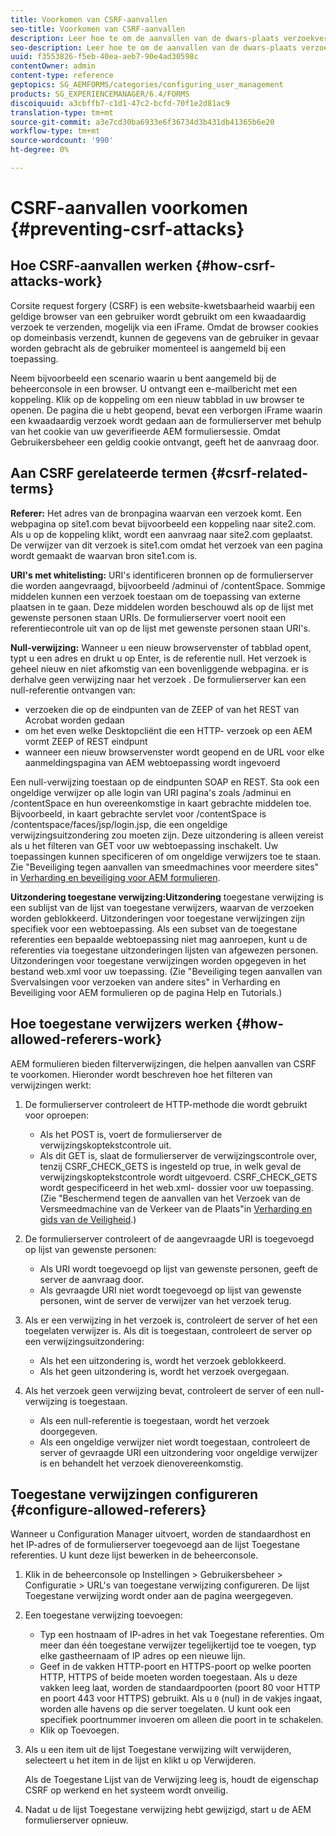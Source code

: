 ```yaml
---
title: Voorkomen van CSRF-aanvallen
seo-title: Voorkomen van CSRF-aanvallen
description: Leer hoe te om de aanvallen van de dwars-plaats verzoekvervalsing (CSRF) te verhinderen en gebruikersgegevens te beschermen worden gecompromitteerd.
seo-description: Leer hoe te om de aanvallen van de dwars-plaats verzoekvervalsing (CSRF) te verhinderen en gebruikersgegevens te beschermen worden gecompromitteerd.
uuid: f3553826-f5eb-40ea-aeb7-90e4ad30598c
contentOwner: admin
content-type: reference
geptopics: SG_AEMFORMS/categories/configuring_user_management
products: SG_EXPERIENCEMANAGER/6.4/FORMS
discoiquuid: a3cbffb7-c1d1-47c2-bcfd-70f1e2d81ac9
translation-type: tm+mt
source-git-commit: a3e7cd30ba6933e6f36734d3b431db41365b6e20
workflow-type: tm+mt
source-wordcount: '990'
ht-degree: 0%

---
```



# CSRF-aanvallen voorkomen {#preventing-csrf-attacks}

## Hoe CSRF-aanvallen werken {#how-csrf-attacks-work}

Corsite request forgery (CSRF) is een website-kwetsbaarheid waarbij een geldige browser van een gebruiker wordt gebruikt om een kwaadaardig verzoek te verzenden, mogelijk via een iFrame. Omdat de browser cookies op domeinbasis verzendt, kunnen de gegevens van de gebruiker in gevaar worden gebracht als de gebruiker momenteel is aangemeld bij een toepassing.

Neem bijvoorbeeld een scenario waarin u bent aangemeld bij de beheerconsole in een browser. U ontvangt een e-mailbericht met een koppeling. Klik op de koppeling om een nieuw tabblad in uw browser te openen. De pagina die u hebt geopend, bevat een verborgen iFrame waarin een kwaadaardig verzoek wordt gedaan aan de formulierserver met behulp van het cookie van uw geverifieerde AEM formuliersessie. Omdat Gebruikersbeheer een geldig cookie ontvangt, geeft het de aanvraag door.

## Aan CSRF gerelateerde termen {#csrf-related-terms}

**Referer:** Het adres van de bronpagina waarvan een verzoek komt. Een webpagina op site1.com bevat bijvoorbeeld een koppeling naar site2.com. Als u op de koppeling klikt, wordt een aanvraag naar site2.com geplaatst. De verwijzer van dit verzoek is site1.com omdat het verzoek van een pagina wordt gemaakt de waarvan bron site1.com is.

**URI&#39;s met whitelisting:** URI&#39;s identificeren bronnen op de formulierserver die worden aangevraagd, bijvoorbeeld /adminui of /contentSpace. Sommige middelen kunnen een verzoek toestaan om de toepassing van externe plaatsen in te gaan. Deze middelen worden beschouwd als op de lijst met gewenste personen staan URIs. De formulierserver voert nooit een referentiecontrole uit van op de lijst met gewenste personen staan URI&#39;s.

**Null-verwijzing:** Wanneer u een nieuw browservenster of tabblad opent, typt u een adres en drukt u op Enter, is de referentie null. Het verzoek is geheel nieuw en niet afkomstig van een bovenliggende webpagina. er is derhalve geen verwijzing naar het verzoek . De formulierserver kan een null-referentie ontvangen van:

* verzoeken die op de eindpunten van de ZEEP of van het REST van Acrobat worden gedaan
* om het even welke Desktopcliënt die een HTTP- verzoek op een AEM vormt ZEEP of REST eindpunt
* wanneer een nieuw browservenster wordt geopend en de URL voor elke aanmeldingspagina van AEM webtoepassing wordt ingevoerd

Een null-verwijzing toestaan op de eindpunten SOAP en REST. Sta ook een ongeldige verwijzer op alle login van URI pagina&#39;s zoals /adminui en /contentSpace en hun overeenkomstige in kaart gebrachte middelen toe. Bijvoorbeeld, in kaart gebrachte servlet voor /contentSpace is /contentspace/faces/jsp/login.jsp, die een ongeldige verwijzingsuitzondering zou moeten zijn. Deze uitzondering is alleen vereist als u het filteren van GET voor uw webtoepassing inschakelt. Uw toepassingen kunnen specificeren of om ongeldige verwijzers toe te staan. Zie &quot;Beveiliging tegen aanvallen van smeedmachines voor meerdere sites&quot; in [Verharding en beveiliging voor AEM formulieren](https://help.adobe.com/en_US/livecycle/11.0/HardeningSecurity/index.html).

**Uitzondering toegestane verwijzing:Uitzondering** toegestane verwijzing is een sublijst van de lijst van toegestane verwijzers, waarvan de verzoeken worden geblokkeerd. Uitzonderingen voor toegestane verwijzingen zijn specifiek voor een webtoepassing. Als een subset van de toegestane referenties een bepaalde webtoepassing niet mag aanroepen, kunt u de referenties via toegestane uitzonderingen lijsten van afgewezen personen. Uitzonderingen voor toegestane verwijzingen worden opgegeven in het bestand web.xml voor uw toepassing. (Zie &quot;Beveiliging tegen aanvallen van Svervalsingen voor verzoeken van andere sites&quot; in Verharding en Beveiliging voor AEM formulieren op de pagina Help en Tutorials.)

## Hoe toegestane verwijzers werken {#how-allowed-referers-work}

AEM formulieren bieden filterverwijzingen, die helpen aanvallen van CSRF te voorkomen. Hieronder wordt beschreven hoe het filteren van verwijzingen werkt:

1. De formulierserver controleert de HTTP-methode die wordt gebruikt voor oproepen:

   * Als het POST is, voert de formulierserver de verwijzingskoptekstcontrole uit.
   * Als dit GET is, slaat de formulierserver de verwijzingscontrole over, tenzij CSRF_CHECK_GETS is ingesteld op true, in welk geval de verwijzingskoptekstcontrole wordt uitgevoerd. CSRF_CHECK_GETS wordt gespecificeerd in het web.xml- dossier voor uw toepassing. (Zie &quot;Beschermend tegen de aanvallen van het Verzoek van de Versmeedmachine van de Verkeer van de Plaats&quot;in [Verharding en gids van de Veiligheid](https://help.adobe.com/en_US/livecycle/11.0/HardeningSecurity/index.html).)

1. De formulierserver controleert of de aangevraagde URI is toegevoegd op lijst van gewenste personen:

   * Als URI wordt toegevoegd op lijst van gewenste personen, geeft de server de aanvraag door.
   * Als gevraagde URI niet wordt toegevoegd op lijst van gewenste personen, wint de server de verwijzer van het verzoek terug.

1. Als er een verwijzing in het verzoek is, controleert de server of het een toegelaten verwijzer is. Als dit is toegestaan, controleert de server op een verwijzingsuitzondering:

   * Als het een uitzondering is, wordt het verzoek geblokkeerd.
   * Als het geen uitzondering is, wordt het verzoek overgegaan.

1. Als het verzoek geen verwijzing bevat, controleert de server of een null-verwijzing is toegestaan.

   * Als een null-referentie is toegestaan, wordt het verzoek doorgegeven.
   * Als een ongeldige verwijzer niet wordt toegestaan, controleert de server of gevraagde URI een uitzondering voor ongeldige verwijzer is en behandelt het verzoek dienovereenkomstig.

## Toegestane verwijzingen configureren {#configure-allowed-referers}

Wanneer u Configuration Manager uitvoert, worden de standaardhost en het IP-adres of de formulierserver toegevoegd aan de lijst Toegestane referenties. U kunt deze lijst bewerken in de beheerconsole.

1. Klik in de beheerconsole op Instellingen > Gebruikersbeheer > Configuratie > URL&#39;s van toegestane verwijzing configureren. De lijst Toegestane verwijzing wordt onder aan de pagina weergegeven.
1. Een toegestane verwijzing toevoegen:

   * Typ een hostnaam of IP-adres in het vak Toegestane referenties. Om meer dan één toegestane verwijzer tegelijkertijd toe te voegen, typ elke gastheernaam of IP adres op een nieuwe lijn.
   * Geef in de vakken HTTP-poort en HTTPS-poort op welke poorten HTTP, HTTPS of beide moeten worden toegestaan. Als u deze vakken leeg laat, worden de standaardpoorten (poort 80 voor HTTP en poort 443 voor HTTPS) gebruikt. Als u `0` (nul) in de vakjes ingaat, worden alle havens op die server toegelaten. U kunt ook een specifiek poortnummer invoeren om alleen die poort in te schakelen.
   * Klik op Toevoegen.

1. Als u een item uit de lijst Toegestane verwijzing wilt verwijderen, selecteert u het item in de lijst en klikt u op Verwijderen.

   Als de Toegestane Lijst van de Verwijzing leeg is, houdt de eigenschap CSRF op werkend en het systeem wordt onveilig.

1. Nadat u de lijst Toegestane verwijzing hebt gewijzigd, start u de AEM formulierserver opnieuw.

